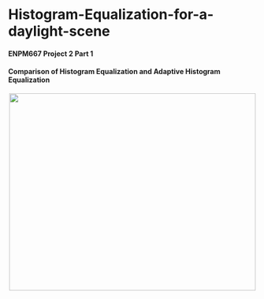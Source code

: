 # Histogram-Equalization-for-a-daylight-scene
#### ENPM667 Project 2 Part 1

#### Comparison of Histogram Equalization and Adaptive Histogram Equalization
<p align="center">
  <img width="500" height="400" src="https://user-images.githubusercontent.com/106445479/192196670-e6118dbe-d524-44c9-9b3c-58dd435831db.gif">
</p>



